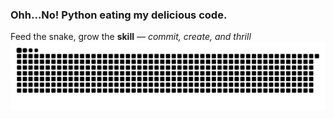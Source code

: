  ### Ohh...No!  **Python** eating my delicious code.
 Feed the snake, grow the **skill** — _commit, create, and thrill_
![Snake animation](dist/github-contribution-grid-snake.svg)

